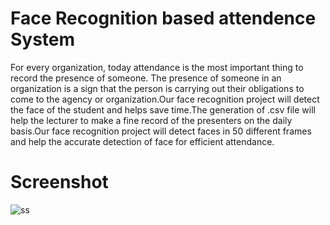 # Face Recognition based attendence System
For every organization, today attendance is the most important thing to record the presence of someone. The presence of someone in an organization is a sign that the person is carrying out their obligations to come to the agency or organization.Our face recognition project will detect the face of the student and helps save time.The generation of .csv file will help the lecturer to make a fine record of the presenters on the daily basis.Our face recognition project will detect faces in 50 different frames and help the accurate detection of face for efficient attendance.

# Screenshot
![ss](https://github.com/sravanijatoth02/face_recognition_based_attendence_system/assets/101631497/1cc9e481-41b8-42b9-b5d9-4d1618a0b3fb)


